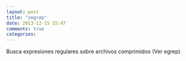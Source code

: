 ```yaml
---
layout: post
title: "zegrep"
date: 2013-12-15 15:47
comments: true
categories: 
---
```

Busca expresiones regulares sobre archivos comprimidos (Ver egrep)

